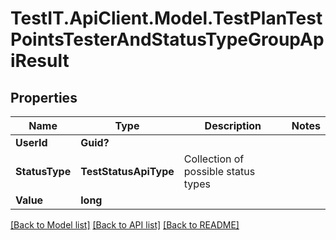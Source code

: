 # TestIT.ApiClient.Model.TestPlanTestPointsTesterAndStatusTypeGroupApiResult

## Properties

Name | Type | Description | Notes
------------ | ------------- | ------------- | -------------
**UserId** | **Guid?** |  | 
**StatusType** | **TestStatusApiType** | Collection of possible status types | 
**Value** | **long** |  | 

[[Back to Model list]](../README.md#documentation-for-models) [[Back to API list]](../README.md#documentation-for-api-endpoints) [[Back to README]](../README.md)

